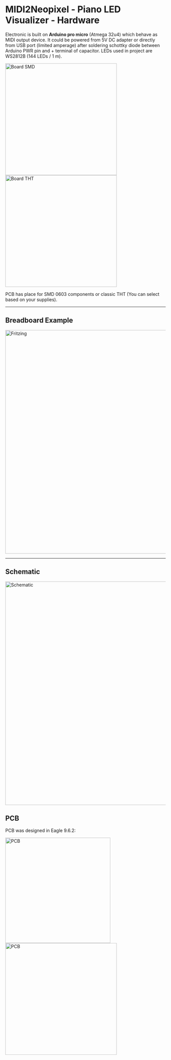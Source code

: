 # MIDI2Neopixel - Piano LED Visualizer - Hardware

Electronic is built on **Arduino pro micro** (Atmega 32u4) which behave as MIDI output device. It could be powered from 5V DC adapter or directly from USB port (limited amperage) after soldering schottky diode between Arduino PWR pin and + terminal of capacitor. LEDs used in project are WS2812B (144 LEDs / 1 m).

<a href="../Images/05.jpg" target="_blank"><img src="../Images/05.jpg" width="350" alt="Board SMD"></a> <a href="../Images/04.jpg" target="_blank"><img src="../Images/04.jpg" width="350" alt="Board THT"></a>

PCB has place for SMD 0603 components or classic THT (You can select based on your supplies).

---
## Breadboard Example
<a href="MIDI2Neopixel_Fritzing.jpg" target="_blank"><img src="MIDI2Neopixel_Fritzing.jpg" width="700" alt="Fritzing"></a>

---
## Schematic
<a href="schematic.pdf" target="_blank"><img src="schematic.png?raw=true" width="700" alt="Schematic"></a>



## PCB

PCB was designed in Eagle 9.6.2:

<img src="PCB.png" width="330" alt="PCB"> <img src="PCB_components.png" width="350" alt="PCB">




